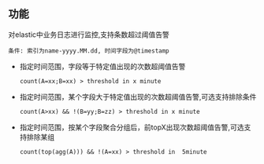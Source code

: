 
## 功能

   对elastic中业务日志进行监控,支持条数超过阈值告警

    条件: 索引为name-yyyy.MM.dd, 时间字段为@timestamp

- 指定时间范围，字段等于特定值出现的次数超阈值告警  
   
   `count(A=xx;B=xx) > threshold in x minute`
- 指定时间范围，某个字段大于特定值出现的次数超阈值告警,可选支持排除条件 

  `count(A>xx) && !(B=yy;B=zz) > threshold in x minute`
- 指定时间范围，按某个字段聚合分组后，前topX出现次数超阈值告警,可选支持排除某组  
  
  `count(top(agg(A))) && !(A=xx) > threshold in  5minute`

